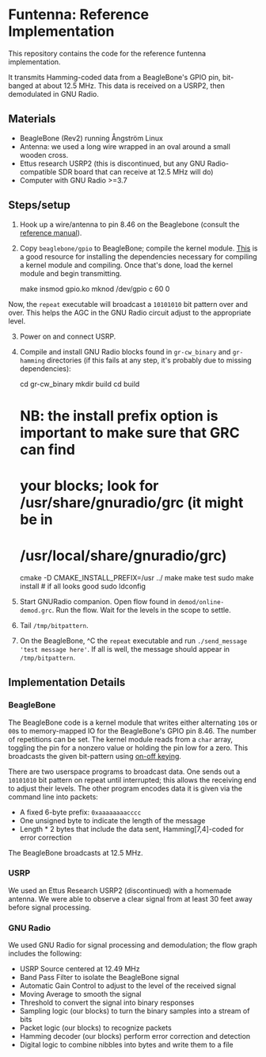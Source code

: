 # Funtenna: Reference Implementation

This repository contains the code for the reference funtenna implementation.

It transmits Hamming-coded data from a BeagleBone's GPIO pin, bit-banged at
about 12.5 MHz. This data is received on a USRP2, then demodulated in GNU Radio.

## Materials

* BeagleBone (Rev2) running Ångström Linux
* Antenna: we used a long wire wrapped in an oval around a small wooden cross.
* Ettus research USRP2 (this is discontinued, but any GNU Radio-compatible SDR
  board that can receive at 12.5 MHz will do)
* Computer with GNU Radio >=3.7

## Steps/setup

1. Hook up a wire/antenna to pin 8.46 on the Beaglebone (consult the
[reference manual](http://beagleboard.org/static/beaglebone/latest/Docs/Hardware/BONE_SRM.pdf)).

2. Copy `beaglebone/gpio` to BeagleBone; compile the kernel module.
[This](http://nomel.tumblr.com/post/30357133735/beaglebone-tutorial-how-to-compile-kernel-modules-and)
is a good resource for installing the dependencies necessary for compiling a
kernel module and compiling. Once that's done, load the kernel module and begin
transmitting.

    make
    insmod gpio.ko
    mknod /dev/gpio c 60 0

Now, the `repeat` executable will broadcast a `10101010` bit pattern over and
over. This helps the AGC in the GNU Radio circuit adjust to the appropriate
level.

3. Power on and connect USRP.

4. Compile and install GNU Radio blocks found in `gr-cw_binary` and
`gr-hamming` directories (if this fails at any step, it's probably due to
missing dependencies):

    cd gr-cw_binary
    mkdir build
    cd build
    # NB: the install prefix option is important to make sure that GRC can find
    # your blocks; look for /usr/share/gnuradio/grc (it might be in
    # /usr/local/share/gnuradio/grc)
    cmake -D CMAKE_INSTALL_PREFIX=/usr ../
    make
    make test
    sudo make install # if all looks good
    sudo ldconfig

5. Start GNURadio companion. Open flow found in `demod/online-demod.grc`. Run
the flow. Wait for the levels in the scope to settle.

6. Tail `/tmp/bitpattern`.

7. On the BeagleBone, ^C the `repeat` executable and run `./send_message 'test
message here'`. If all is well, the message should appear in `/tmp/bitpattern`.

## Implementation Details

### BeagleBone

The BeagleBone code is a kernel module that writes either alternating `10`s or
`00`s to memory-mapped IO for the BeagleBone's GPIO pin 8.46. The number of
repetitions can be set. The kernel module reads from a `char` array, toggling
the pin for a nonzero value or holding the pin low for a zero. This broadcasts
the given bit-pattern using
[on-off keying](https://en.wikipedia.org/wiki/On-off_keying).

There are two userspace programs to broadcast data. One sends out a `10101010`
bit pattern on repeat until interrupted; this allows the receiving end to adjust
their levels. The other program encodes data it is given via the command line
into packets:

* A fixed 6-byte prefix: `0xaaaaaaaacccc`
* One unsigned byte to indicate the length of the message
* Length * 2 bytes that include the data sent, Hamming[7,4]-coded for error
  correction

The BeagleBone broadcasts at 12.5 MHz.

### USRP

We used an Ettus Research USRP2 (discontinued) with a homemade antenna. We were
able to observe a clear signal from at least 30 feet away before signal
processing.

### GNU Radio

We used GNU Radio for signal processing and demodulation; the flow graph
includes the following:

* USRP Source centered at 12.49 MHz
* Band Pass Filter to isolate the BeagleBone signal
* Automatic Gain Control to adjust to the level of the received signal
* Moving Average to smooth the signal
* Threshold to convert the signal into binary responses
* Sampling logic (our blocks) to turn the binary samples into a stream of bits
* Packet logic (our blocks) to recognize packets
* Hamming decoder (our blocks) perform error correction and detection
* Digital logic to combine nibbles into bytes and write them to a file
